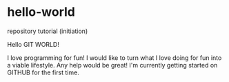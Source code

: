 # hello-world
repository tutorial (initiation)

Hello GIT WORLD!

I love programming for fun!  I would like to turn what I love doing for fun into a viable lifestyle.  Any help would be great!  I'm currently getting started on GITHUB for the first time.
